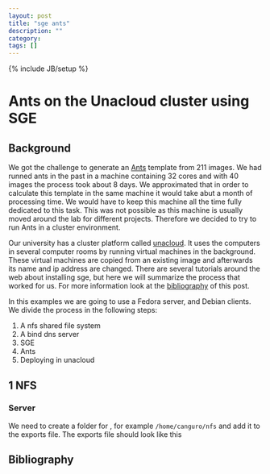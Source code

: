 ```yaml
---
layout: post
title: "sge ants"
description: ""
category: 
tags: []
---
```

{% include JB/setup %}

# Ants on the Unacloud cluster using SGE

## Background

We got the challenge to generate an [Ants](https://github.com/stnava/ANTs) template from 211 images. We had runned ants in the past in a machine containing 32 cores and with 40 images the process took about 8 days. We approximated that in order to calculate this template in the same machine it would take abut a month of processing time. We would have to keep this machine all the time fully dedicated to this task. This was not possible as this machine is usually moved around the lab for different projects. Therefore we decided to try to run Ants in a cluster environment. 

Our university has a cluster platform called [unacloud](https://sistemas.uniandes.edu.co/~unacloud/dokuwiki/doku.php?id=inicio). It uses the computers in several computer rooms by running virtual machines in the background. These virtual machines are copied from an existing image and afterwards its name and ip address are changed. There are several tutorials around the web about installing sge, but here we will summarize the process that worked for us. For more information look at the [bibliography](#biblio) of this post.

In this examples we are going to use a Fedora server, and Debian clients. We divide the process in the following steps:

1. A nfs shared file system
2. A bind dns server
3. SGE 
4. Ants 
5. Deploying in unacloud

## 1 NFS

### Server

We need to create a folder for , for example `/home/canguro/nfs` and add it to the exports file. The exports file should look like this



<a name="biblio"></a>
## Bibliography
